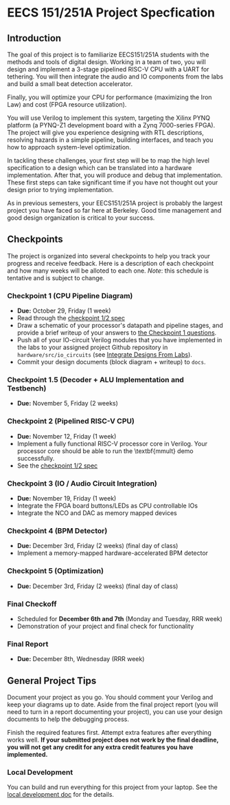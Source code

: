 # EECS 151/251A Project Specfication

## Introduction
The goal of this project is to familiarize EECS151/251A students with the methods and tools of digital design.
Working in a team of two, you will design and implement a 3-stage pipelined RISC-V CPU with a UART for tethering.
You will then integrate the audio and IO components from the labs and build a small beat detection accelerator.
<!-- Afterwards, you will build a hardware accelerator to accelerate a small Convolutional Neural Network and do a system integration with your RISC-V CPU. -->

Finally, you will optimize your CPU for performance (maximizing the Iron Law) and cost (FPGA resource utilization).

You will use Verilog to implement this system, targeting the Xilinx PYNQ platform (a PYNQ-Z1 development board with a Zynq 7000-series FPGA).
The project will give you experience designing with RTL descriptions, resolving hazards in a simple pipeline, building interfaces, and teach you how to approach system-level optimization.

In tackling these challenges, your first step will be to map the high level specification to a design which can be translated into a hardware implementation.
After that, you will produce and debug that implementation.
These first steps can take significant time if you have not thought out your design prior to trying implementation.

As in previous semesters, your EECS151/251A project is probably the largest project you have faced so far here at Berkeley.
Good time management and good design organization is critical to your success.

## Checkpoints
The project is organized into several checkpoints to help you track your progress and receive feedback.
Here is a description of each checkpoint and how many weeks will be alloted to each one.
*Note*: this schedule is tentative and is subject to change.

### Checkpoint 1 (CPU Pipeline Diagram)
- **Due:** October 29, Friday (1 week)
- Read through the [checkpoint 1/2 spec](./checkpoint1.md)
- Draw a schematic of your processor's datapath and pipeline stages, and provide a brief writeup of your answers to [the Checkpoint 1 questions](./checkpoint1.md#checkpoint-1-questions).
- Push all of your IO-circuit Verilog modules that you have implemented in the labs to your assigned project Github repository in `hardware/src/io_circuits` (see [Integrate Designs From Labs](./checkpoint1.md#integrate-designs-from-labs)).
- Commit your design documents (block diagram + writeup) to `docs`.

### Checkpoint 1.5 (Decoder + ALU Implementation and Testbench)
- **Due:** November 5, Friday (2 weeks)

### Checkpoint 2 (Pipelined RISC-V CPU)
- **Due:** November 12, Friday (1 week)
- Implement a fully functional RISC-V processor core in Verilog. Your processor core should be able to run the \textbf{mmult} demo successfully.
- See the [checkpoint 1/2 spec](./checkpoint1.md)

### Checkpoint 3 (IO / Audio Circuit Integration)
- **Due:** November 19, Friday (1 week)
- Integrate the FPGA board buttons/LEDs as CPU controllable IOs
- Integrate the NCO and DAC as memory mapped devices

### Checkpoint 4 (BPM Detector)
- **Due:** December 3rd, Friday (2 weeks) (final day of class)
- Implement a memory-mapped hardware-accelerated BPM detector

### Checkpoint 5 (Optimization)
- **Due:** December 3rd, Friday (2 weeks) (final day of class)

### Final Checkoff
- Scheduled for **December 6th and 7th** (Monday and Tuesday, RRR week)
- Demonstration of your project and final check for functionality

### Final Report
- **Due:** December 8th, Wednesday (RRR week)

## General Project Tips
Document your project as you go.
You should comment your Verilog and keep your diagrams up to date.
Aside from the final project report (you will need to turn in a report documenting your project), you can use your design documents to help the debugging process.

Finish the required features first.
Attempt extra features after everything works well.
**If your submitted project does not work by the final deadline, you will not get any credit for any extra credit features you have implemented.**

### Local Development
You can build and run everything for this project from your laptop.
See the [local development doc](./local_dev.md) for the details.
